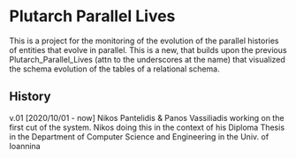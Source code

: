# Plutarch Parallel Lives

This is a project for the monitoring of the evolution of the parallel histories of entities that evolve in parallel.
This is a new, that builds upon the previous Plutarch_Parallel_Lives (attn to the underscores at the name) that visualized the schema evolution of the tables of a relational schema.

## History
v.01 [2020/10/01 - now] Nikos Pantelidis & Panos Vassiliadis working on the first cut of the system. Nikos doing this in the context of his Diploma Thesis in the Department of Computer Science and Engineering in the Univ. of Ioannina